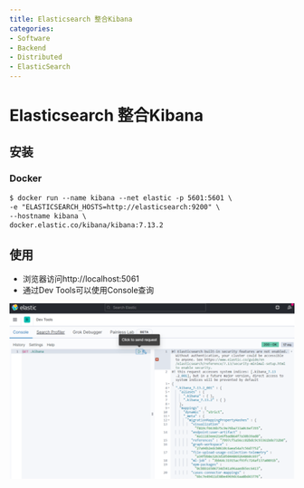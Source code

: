 ```yaml
---
title: Elasticsearch 整合Kibana
categories:
- Software
- Backend
- Distributed
- ElasticSearch
---
```

# Elasticsearch 整合Kibana

## 安装

### Docker

```shell
$ docker run --name kibana --net elastic -p 5601:5601 \
-e "ELASTICSEARCH_HOSTS=http://elasticsearch:9200" \
--hostname kibana \
docker.elastic.co/kibana/kibana:7.13.2
```

## 使用

- 浏览器访问http://localhost:5061
- 通过Dev Tools可以使用Console查询

![](https://raw.githubusercontent.com/LuShan123888/Files/main/Pictures/image-20210714093855919.png)


